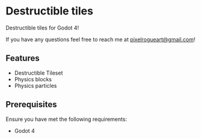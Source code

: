 # Destructible tiles
Destructible tiles for Godot 4!

If you have any questions feel free to reach me at pixelrogueart@gmail.com!

## Features
- Destructible Tileset
- Physics blocks
- Physics particles

## Prerequisites
Ensure you have met the following requirements:
- Godot 4

